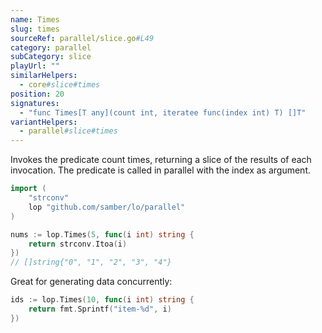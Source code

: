 ```yaml
---
name: Times
slug: times
sourceRef: parallel/slice.go#L49
category: parallel
subCategory: slice
playUrl: ""
similarHelpers:
  - core#slice#times
position: 20
signatures:
  - "func Times[T any](count int, iteratee func(index int) T) []T"
variantHelpers:
  - parallel#slice#times
---
```


Invokes the predicate count times, returning a slice of the results of each invocation. The predicate is called in parallel with the index as argument.

```go
import (
    "strconv"
    lop "github.com/samber/lo/parallel"
)

nums := lop.Times(5, func(i int) string {
    return strconv.Itoa(i)
})
// []string{"0", "1", "2", "3", "4"}
```

Great for generating data concurrently:

```go
ids := lop.Times(10, func(i int) string {
    return fmt.Sprintf("item-%d", i)
})
```


